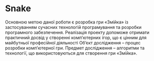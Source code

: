 # Snake
Основною метою даної роботи є розробка гри «Змійка» із застосуванням сучасних технологій програмування та розробки програмного забезпечення. Реалізація проекту допоможе отримати практичний досвід у створенні комп’ютерних ігор, що є цінним для майбутньої професійної діяльності
Об’єкт дослідження – процес розробки комп’ютерної гри.
Предмет дослідження – алгоритми та технології, що використовуються для створення гри «Змійка».
